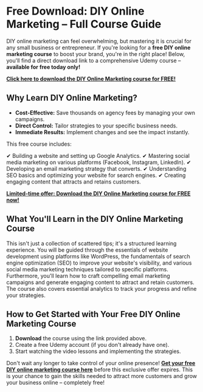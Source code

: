 # Free Download: DIY Online Marketing – Full Course Guide

DIY online marketing can feel overwhelming, but mastering it is crucial for any small business or entrepreneur. If you're looking for a **free DIY online marketing course** to boost your brand, you're in the right place! Below, you'll find a direct download link to a comprehensive Udemy course – **available for free today only!**

[**Click here to download the DIY Online Marketing course for FREE!**](https://udemywork.com/diy-online-marketing)

## Why Learn DIY Online Marketing?

*   **Cost-Effective:** Save thousands on agency fees by managing your own campaigns.
*   **Direct Control:** Tailor strategies to your specific business needs.
*   **Immediate Results:** Implement changes and see the impact instantly.

This free course includes:

✔ Building a website and setting up Google Analytics.
✔ Mastering social media marketing on various platforms (Facebook, Instagram, LinkedIn).
✔ Developing an email marketing strategy that converts.
✔ Understanding SEO basics and optimizing your website for search engines.
✔ Creating engaging content that attracts and retains customers.

[**Limited-time offer: Download the DIY Online Marketing course for FREE now!**](https://udemywork.com/diy-online-marketing)

## What You'll Learn in the DIY Online Marketing Course

This isn't just a collection of scattered tips; it's a structured learning experience. You will be guided through the essentials of website development using platforms like WordPress, the fundamentals of search engine optimization (SEO) to improve your website's visibility, and various social media marketing techniques tailored to specific platforms. Furthermore, you'll learn how to craft compelling email marketing campaigns and generate engaging content to attract and retain customers. The course also covers essential analytics to track your progress and refine your strategies.

## How to Get Started with Your Free DIY Online Marketing Course

1.  **Download** the course using the link provided above.
2.  Create a free Udemy account (if you don't already have one).
3.  Start watching the video lessons and implementing the strategies.

Don't wait any longer to take control of your online presence! **[Get your free DIY online marketing course here](https://udemywork.com/diy-online-marketing)** before this exclusive offer expires. This is your chance to gain the skills needed to attract more customers and grow your business online – completely free!
